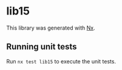 # lib15

This library was generated with [Nx](https://nx.dev).

## Running unit tests

Run `nx test lib15` to execute the unit tests.
